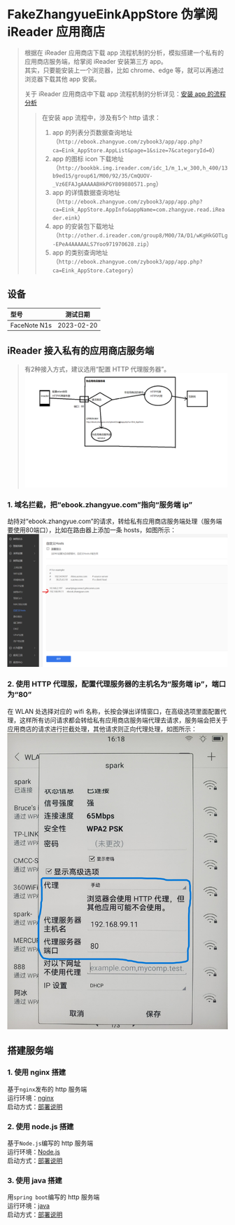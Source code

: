 # FakeZhangyueEinkAppStore 伪掌阅 iReader 应用商店

> 根据在 iReader 应用商店下载 app 流程机制的分析，模拟搭建一个私有的应用商店服务端，给掌阅 iReader 安装第三方 app。  
> 其实，只要能安装上一个浏览器，比如 chrome、edge 等，就可以再通过浏览器下载其他 app 安装。  
> 
> 关于 iReader 应用商店中下载 app 流程机制的分析详见：[安装 app 的流程分析](./docs/%E5%AE%89%E8%A3%85app%E7%9A%84%E6%B5%81%E7%A8%8B%E5%88%86%E6%9E%90.md)    
>> 在安装 app 流程中，涉及有5个 http 请求：  
>> 1. app 的列表分页数据查询地址（`http://ebook.zhangyue.com/zybook3/app/app.php?ca=Eink_AppStore.AppList&page=1&size=7&categoryId=0`）
>> 2. app 的图标 icon 下载地址（`http://bookbk.img.ireader.com/idc_1/m_1,w_300,h_400/13b9ed15/group61/M00/92/35/CmQUOV-_Vz6EFAJgAAAAABHkPGY809880571.png`）
>> 3. app 的详情数据查询地址（`http://ebook.zhangyue.com/zybook3/app/app.php?ca=Eink_AppStore.AppInfo&appName=com.zhangyue.read.iReader.eink`）
>> 4. app 的安装包下载地址（`http://other.d.ireader.com/group8/M00/7A/D1/wKgHkGOTLg-EPeA4AAAAALS7Yoo971970628.zip`）
>> 5. app 的类别查询地址（`http://ebook.zhangyue.com/zybook3/app/app.php?ca=Eink_AppStore.Category`）

## 设备
| 型号   | 测试日期 |
| :----- | :--: |
| FaceNote N1s |  2023-02-20  |


## iReader 接入私有的应用商店服务端
> 有2种接入方式，建议选用“配置 HTTP 代理服务器”。
> ![部署示意图](/docs/jietu/部署示意图.png)

### 1. 域名拦截，把“ebook.zhangyue.com”指向“服务端 ip”  
劫持对“ebook.zhangyue.com”的请求，转给私有应用商店服务端处理（服务端要使用80端口），比如在路由器上添加一条 hosts，如图所示：![域名拦截 ebook.zhangyue.com](./docs/jietu/在局域网内拦截域名.png)

### 2. 使用 HTTP 代理服，配置代理服务器的主机名为“服务端 ip”，端口为“80” 
在 WLAN 处选择对应的 wifi 名称，长按会弹出详情窗口，在高级选项里面配置代理，这样所有访问请求都会转给私有应用商店服务端代理去请求，服务端会把关于应用商店的请求进行拦截处理，其他请求则正向代理处理，如图所示：![在 iReader 的 WLAN 处配置使用 HTTP 代理](./docs/jietu/在设备wlan上配置HTTP代理服务器.jpg)

## 搭建服务端
### 1. 使用 nginx 搭建
基于`nginx`发布的 http 服务端  
运行环境：[nginx](https://nginx.org/en/download.html)  
启动方式：[部署说明](server-nginx8zyEinkAppStore/README.md)  

### 2. 使用 node.js 搭建
基于`Node.js`编写的 http 服务端  
运行环境：[Node.js](https://nodejs.org/en/download/)  
启动方式：[部署说明](server-JS8zyEinkAppStore/README.md)  

### 3. 使用 java 搭建
用`spring boot`编写的 http 服务端  
运行环境：[java](https://www.java.com/zh-CN/)  
启动方式：[部署说明](server-J8zyEinkAppStore/README.md)  

